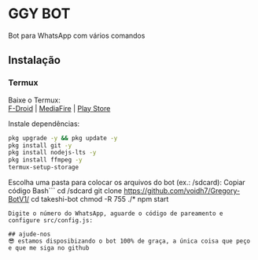 # GGY BOT
Bot para WhatsApp com vários comandos

## Instalação

### Termux
Baixe o Termux:  
[F-Droid](https://f-droid.org/pt_BR/packages/com.termux/) | [MediaFire](https://www.mediafire.com/file/wxpygdb9bcb5npb/Termux_0.118.3_Dev_Gui.apk) | [Play Store](https://play.google.com/store/apps/details?id=com.termux)

Instale dependências:

```bash
pkg upgrade -y && pkg update -y
pkg install git -y
pkg install nodejs-lts -y
pkg install ffmpeg -y
termux-setup-storage 
```

Escolha uma pasta para colocar os arquivos do bot (ex.: /sdcard):
Copiar código
Bash```
cd /sdcard
git clone https://github.com/voidh7/Gregory-BotV1/
cd takeshi-bot
chmod -R 755 ./*
npm start
```
Digite o número do WhatsApp, aguarde o código de pareamento e configure src/config.js:

## ajude-nos 
😎 estamos disposibizando o bot 100% de graça, a única coisa que peço e que me siga no github 